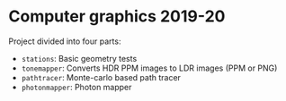 # Computer graphics 2019-20

Project divided into four parts:
* `stations`: Basic geometry tests
* `tonemapper`: Converts HDR PPM images to LDR images (PPM or PNG)
* `pathtracer`: Monte-carlo based path tracer
* `photonmapper`: Photon mapper